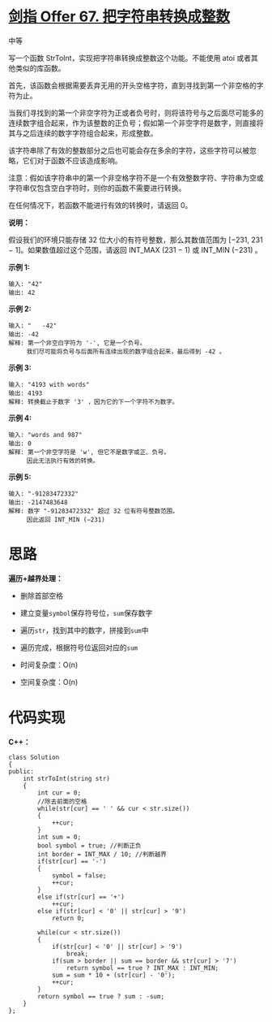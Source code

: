 # [剑指 Offer 67. 把字符串转换成整数](https://leetcode.cn/problems/ba-zi-fu-chuan-zhuan-huan-cheng-zheng-shu-lcof/)

中等



写一个函数 StrToInt，实现把字符串转换成整数这个功能。不能使用 atoi 或者其他类似的库函数。

 

首先，该函数会根据需要丢弃无用的开头空格字符，直到寻找到第一个非空格的字符为止。

当我们寻找到的第一个非空字符为正或者负号时，则将该符号与之后面尽可能多的连续数字组合起来，作为该整数的正负号；假如第一个非空字符是数字，则直接将其与之后连续的数字字符组合起来，形成整数。

该字符串除了有效的整数部分之后也可能会存在多余的字符，这些字符可以被忽略，它们对于函数不应该造成影响。

注意：假如该字符串中的第一个非空格字符不是一个有效整数字符、字符串为空或字符串仅包含空白字符时，则你的函数不需要进行转换。

在任何情况下，若函数不能进行有效的转换时，请返回 0。

**说明：**

假设我们的环境只能存储 32 位大小的有符号整数，那么其数值范围为 [−231, 231 − 1]。如果数值超过这个范围，请返回  INT_MAX (231 − 1) 或 INT_MIN (−231) 。

**示例 1:**

```
输入: "42"
输出: 42
```

**示例 2:**

```
输入: "   -42"
输出: -42
解释: 第一个非空白字符为 '-', 它是一个负号。
     我们尽可能将负号与后面所有连续出现的数字组合起来，最后得到 -42 。
```

**示例 3:**

```
输入: "4193 with words"
输出: 4193
解释: 转换截止于数字 '3' ，因为它的下一个字符不为数字。
```

**示例 4:**

```
输入: "words and 987"
输出: 0
解释: 第一个非空字符是 'w', 但它不是数字或正、负号。
     因此无法执行有效的转换。
```

**示例 5:**

```
输入: "-91283472332"
输出: -2147483648
解释: 数字 "-91283472332" 超过 32 位有符号整数范围。 
     因此返回 INT_MIN (−231)
```



# 思路

**遍历+越界处理：**

- 删除首部空格
- 建立变量`symbol`保存符号位，`sum`保存数字
- 遍历`str`，找到其中的数字，拼接到`sum`中
- 遍历完成，根据符号位返回对应的`sum`

- 时间复杂度：O(n)
- 空间复杂度：O(n)



# 代码实现

**C++：**

```
class Solution
{
public:
    int strToInt(string str)
    {
        int cur = 0;
        //除去前面的空格
        while(str[cur] == ' ' && cur < str.size())
        {
            ++cur;
        }
        int sum = 0;
        bool symbol = true; //判断正负
        int border = INT_MAX / 10; //判断越界
        if(str[cur] == '-')
        {
            symbol = false;
            ++cur;
        }
        else if(str[cur] == '+')
            ++cur;
        else if(str[cur] < '0' || str[cur] > '9')
            return 0;
        
        while(cur < str.size())
        {
            if(str[cur] < '0' || str[cur] > '9') 
                break;
            if(sum > border || sum == border && str[cur] > '7')
                return symbol == true ? INT_MAX : INT_MIN;
            sum = sum * 10 + (str[cur] - '0');
            ++cur;
        }
        return symbol == true ? sum : -sum;
    }
};
```

